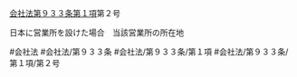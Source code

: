 [会社法第９３３条第１項](会社法＿＿＿＿第９３３条第１項)第２号

日本に営業所を設けた場合　当該営業所の所在地


#会社法
#会社法/第９３３条
#会社法/第９３３条/第１項
#会社法/第９３３条/第１項/第２号
